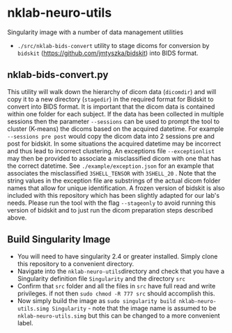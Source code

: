 #  nklab-neuro-utils
Singularity image with a number of data management utilities
* `./src/nklab-bids-convert` utility to stage dicoms for conversion by `bidskit` (https://github.com/jmtyszka/bidskit) into BIDS format.

## nklab-bids-convert.py
This utility will walk down the hierarchy of dicom data (`dicomdir`) and will copy it to a new directory (`stagedir`) in the required format for Bidskit to convert into BIDS format. It is important that the dicom data is contained within one folder for each subject. If the data has been collected in multiple sessions then the parameter `--sessions` can be used to prompt the tool to cluster (K-means) the dicoms based on the acquired datetime. For example `--sessions pre post` would copy the dicom data into 2 sessions pre and post for bidskit. In some situations the acquired datetime may be incorrect and thus lead to incorrect clustering. An exceptions file `--exceptionlist` may then be provided to associate a misclassified dicom with one that has the correct datetime. See `./example/exception.json` for an example that associates the misclassified `3SHELL_TENSOR` with `3SHELL_20` . Note that the string values in the exception file are substrings of the actual dicom folder names that allow for unique identification. A frozen version of bidskit is also included with this repository which has been slightly adapted for our lab's needs. Please run the tool with the flag `--stageonly` to avoid running this version of bidskit and to just run the dicom preparation steps described above.

## Build Singularity Image

* You will need to have singularity 2.4 or greater installed. Simply clone this repository to a convenient directory.
* Navigate into the `nklab-neuro-utils`directory and check that you have a Singularity definition file `Singularity` and the directory `src`
* Confirm that `src` folder and all the files in `src` have full read and write privileges. if not then `sudo chmod -R 777 src` should accomplish this.
* Now simply build the image as  `sudo singularity build nklab-neuro-utils.simg Singularity` - note that the image name is assumed to be `nklab-neuro-utils.simg` but this can be changed to a more convenient label. 

